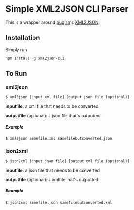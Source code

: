 # Simple XML2JSON CLI Parser

This is a wrapper around [buglab](http://buglabs.net)'s [XML2JSON](https://github.com/buglabs/node-xml2json).

## Installation
Simply run
```
npm install -g xml2json-cli
```

## To Run

### xml2json
```
$ xml2json [input xml file] [output json file (optional)]
```


**inputfile**: a xml file that needs to be converted

**outputfile** (optional): a json file that's outputted

##### Example
```
$ xml2json somefile.xml samefilebutconverted.json
```
### json2xml
```
$ json2xml [input json file] [output xml file (optional)]
```
**inputfile**: a json file that needs to be converted

**outputfile** (optional): a xmlfile that's outputted
##### Example
```
$ json2xml somefile.json samefilebutconverted.xml
```
